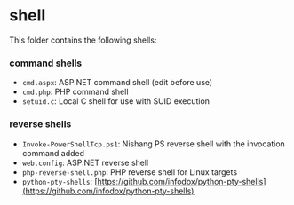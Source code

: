 # shell

This folder contains the following shells:

### command shells

* `cmd.aspx`: ASP.NET command shell (edit before use)
* `cmd.php`: PHP command shell
* `setuid.c`: Local C shell for use with SUID execution

### reverse shells

* `Invoke-PowerShellTcp.ps1`: Nishang PS reverse shell with the invocation command added
* `web.config`: ASP.NET reverse shell
* `php-reverse-shell.php`: PHP reverse shell for Linux targets
* `python-pty-shells`: [https://github.com/infodox/python-pty-shells](https://github.com/infodox/python-pty-shells)
